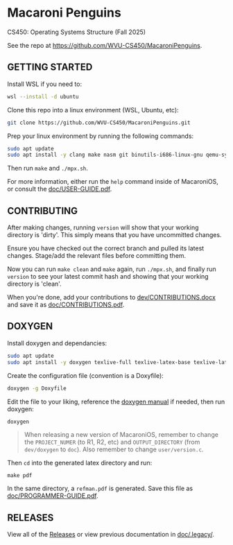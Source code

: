 # Macaroni Penguins

CS450: Operating Systems Structure (Fall 2025)

See the repo at https://github.com/WVU-CS450/MacaroniPenguins.


## GETTING STARTED

Install WSL if you need to:
```bash
wsl --install -d ubuntu
```

Clone this repo into a linux environment (WSL, Ubuntu, etc):
```bash
git clone https://github.com/WVU-CS450/MacaroniPenguins.git
```

Prep your linux environment by running the following commands:
```bash
sudo apt update
sudo apt install -y clang make nasm git binutils-i686-linux-gnu qemu-system-x86 gdb
```

Then run `make` and `./mpx.sh`.

For more information, either run the `help` command inside of MacaroniOS, or consult the [doc/USER-GUIDE.pdf](doc/USER-GUIDE.pdf).


## CONTRIBUTING

After making changes, running `version` will show that your working directory is 'dirty'. This simply means that you have uncommitted changes.

Ensure you have checked out the correct branch and pulled its latest changes. Stage/add the relevant files before committing them.

Now you can run `make clean` and `make` again, run `./mpx.sh`, and finally run `version` to see your latest commit hash and showing that your working directory is 'clean'.

When you're done, add your contributions to [dev/CONTRIBUTIONS.docx](dev/CONTRIBUTIONS.docx) and save it as [doc/CONTRIBUTIONS.pdf](/doc/CONTRIBUTIONS.pdf).


## DOXYGEN

Install doxygen and dependancies:
```bash
sudo apt update
sudo apt install -y doxygen texlive-full texlive-latex-base texlive-latex-extra
```

Create the configuration file (convention is a Doxyfile):
```bash
doxygen -g Doxyfile
```

Edit the file to your liking, reference the [doxygen manual](https://www.doxygen.nl/manual/index.html) if needed, then run doxygen:
```bash
doxygen
```

> When releasing a new version of MacaroniOS, remember to change the `PROJECT_NUMER` (to R1, R2, etc) and `OUTPUT_DIRECTORY` (from `dev/doxygen` to `doc`). Also remember to change `user/version.c`.

Then `cd` into the generated latex directory and run:
```
make pdf
```

In the same directory, a `refman.pdf` is generated. Save this file as [doc/PROGRAMMER-GUIDE.pdf](doc/PROGRAMMER-GUIDE.pdf). 


## RELEASES

View all of the [Releases](https://github.com/WVU-CS450/MacaroniPenguins/releases/) or view previous documentation in [doc/.legacy/](doc/.legacy/).
